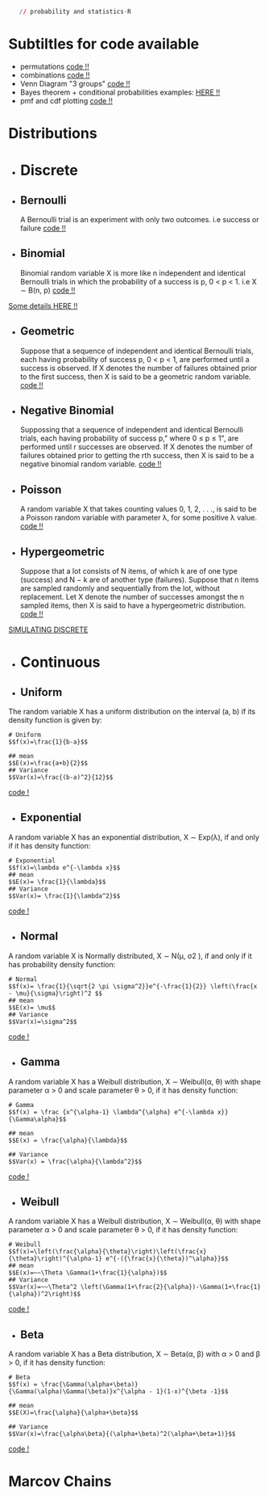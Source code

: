 

```r
   // probability and statistics-R
```
# Subtiltles for code available
- permutations [code !!](https://github.com/SirWilliam254/probability-statistics-R/blob/main/permutation.R)
- combinations [code !!](https://github.com/SirWilliam254/probability-statistics-R/blob/main/combinations.R)
- Venn Diagram "3 groups"
[code !!](https://github.com/SirWilliam254/probability-statistics-R/blob/main/venn%20diagram.R)
- Bayes theorem + conditional probabilities examples: [HERE !!](https://www.analyzemath.com/probabilities/bayes-theorem.html)
- pmf and cdf plotting [code !!](https://github.com/SirWilliam254/probability-statistics-R/blob/main/pmf%26cdf_barplot.R)
# Distributions
- # Discrete
- ## Bernoulli

   A Bernoulli trial is an experiment with only two outcomes. i.e success or failure [code !!]()
- ## Binomial

    Binomial random variable X is more like n
independent and identical Bernoulli trials in which the probability of a success
is p, 0 < p < 1. i.e  X ∼ B(n, p) [code !!](https://github.com/SirWilliam254/probability-statistics-R/blob/main/binomial.R)


[Some details HERE !!](https://www.vrcbuzz.com/binomial-distribution-probabilities-using-r/)
- ## Geometric

    Suppose that a sequence of independent and identical Bernoulli trials, each
having probability of success p, 0 < p < 1, are performed until a success is
observed. If X denotes the number of failures obtained prior to the first success,
then X is said to be a geometric random variable. [code !!](https://github.com/SirWilliam254/probability-statistics-R/blob/main/geometric.R)

- ## Negative Binomial

   Suppossing that a sequence of independent and identical Bernoulli trials, each
having probability of success p," where 0 ≤ p ≤ 1", are performed until r successes are
observed. If X denotes the number of failures obtained prior to getting the rth success,
then X is said to be a negative binomial random variable. [code !!](https://github.com/SirWilliam254/probability-statistics-R/blob/main/negative%20binomial.R)

- ## Poisson

   A random variable X that takes counting values 0, 1, 2, . . ., is said to be a Poisson
random variable with parameter λ, for some positive  λ value. [code !!](https://github.com/SirWilliam254/probability-statistics-R/blob/main/poisson.R)

- ## Hypergeometric

   Suppose that a lot consists of N items, of which k are of one type (success)
and N − k are of another type (failures). Suppose that n items are sampled
randomly and sequentially from the lot, without replacement. Let X denote
the number of successes amongst the n sampled items, then X is said to have a
hypergeometric distribution. [code !!](https://github.com/SirWilliam254/probability-statistics-R/blob/main/Hypergeometric.R)

[SIMULATING DISCRETE](https://github.com/SirWilliam254/probability-statistics-R/blob/main/simulating_discrete.R)

- # Continuous
- ## Uniform

 The random variable X has a uniform distribution on the interval (a, b)
if its density function is given by:
```rmd
# Uniform
$$f(x)=\frac{1}{b-a}$$

## mean 
$$E(x)=\frac{a+b}{2}$$
## Variance
$$Var(x)=\frac{(b-a)^2}{12}$$
```
[code !](https://github.com/SirWilliam254/probability-statistics-R/blob/main/uniform.R)
- ## Exponential

 A random variable X has an exponential distribution, X ∼ Exp(λ), if
and only if it has density function:

```rmd
# Exponential
$$f(x)=\lambda e^{-\lambda x}$$
## mean
$$E(x)= \frac{1}{\lambda}$$
## Variance
$$Var(x)= \frac{1}{\lambda^2}$$
```
 [code !](https://github.com/SirWilliam254/probability-statistics-R/blob/main/exponential.R) 

- ## Normal

A random variable X is Normally distributed, X ∼ N(µ, σ2
), if and only
if it has probability density function:

```rmd
# Normal
$$f(x)= \frac{1}{\sqrt{2 \pi \sigma^2}}e^{-\frac{1}{2}} \left(\frac{x - \mu}{\sigma}\right)^2 $$
## mean 
$$E(x)= \mu$$
## Variance
$$Var(x)=\sigma^2$$
```
[code !](https://github.com/SirWilliam254/probability-statistics-R/blob/main/normal.R)                      
- ## Gamma


 A random variable X has a Weibull distribution, X ∼ Weibull(α, θ) with
shape parameter α > 0 and scale parameter θ > 0, if it has density function:

```rmd
# Gamma
$$f(x) = \frac {x^{\alpha-1} \lambda^{\alpha} e^{-\lambda x}}{\Gamma\alpha}$$

## mean
$$E(x) = \frac{\alpha}{\lambda}$$

## Variance
$$Var(x) = \frac{\alpha}{\lambda^2}$$
```
[code !](https://github.com/SirWilliam254/probability-statistics-R/blob/main/gamma.R)
- ## Weibull


 A random variable X has a Weibull distribution, X ∼ Weibull(α, θ) with
shape parameter α > 0 and scale parameter θ > 0, if it has density function:

```rmd
# Weibull
$$f(x)=\left(\frac{\alpha}{\theta}\right)\left(\frac{x}{\theta}\right)^{\alpha-1} e^{-({\frac{x}{\theta})^\alpha}}$$
## mean
$$E(x)=~~\Theta \Gamma(1+\frac{1}{\alpha})$$
## Variance
$$Var(x)=~~\Theta^2 \left(\Gamma(1+\frac{2}{\alpha})-\Gamma(1+\frac{1}{\alpha})^2\right)$$
```
[code !](https://github.com/SirWilliam254/probability-statistics-R/blob/main/weibull.R)
- ## Beta
 A random variable X has a Beta distribution, X ∼ Beta(α, β) with α > 0
and β > 0, if it has density function:
```rmd
# Beta
$$f(x) = \frac{\Gamma(\alpha+\beta)}{\Gamma(\alpha)\Gamma(\beta)}x^{\alpha - 1}(1-x)^{\beta -1}$$

## mean
$$E(X)=\frac{\alpha}{\alpha+\beta}$$

## Variance
$$Var(x)=\frac{\alpha\beta}{(\alpha+\beta)^2(\alpha+\beta+1)}$$
```
[code !](https://github.com/SirWilliam254/probability-statistics-R/blob/main/Beta.R)

# Marcov Chains
